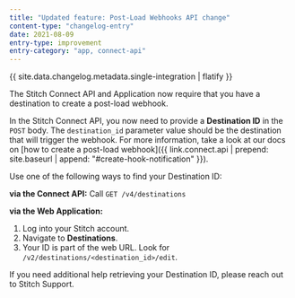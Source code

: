 ```yaml
---
title: "Updated feature: Post-Load Webhooks API change"
content-type: "changelog-entry"
date: 2021-08-09
entry-type: improvement
entry-category: "app, connect-api"
---
```

{{ site.data.changelog.metadata.single-integration | flatify }}

The Stitch Connect API and Application now require that you have a destination to create a post-load webhook.

In the Stitch Connect API, you now need to provide a **Destination ID** in the `POST` body. The `destination_id` parameter value should be the destination that will trigger the webhook. For more information, take a look at our docs on [how to create a post-load webhook]({{ link.connect.api | prepend: site.baseurl | append: "#create-hook-notification" }}).

Use one of the following ways to find your Destination ID:

**via the Connect API:**
Call `GET /v4/destinations`

**via the Web Application:**
1. Log into your Stitch account.
2. Navigate to **Destinations**.
3. Your ID is part of the web URL. Look for `/v2/destinations/<destination_id>/edit`.

If you need additional help retrieving your Destination ID, please reach out to Stitch Support.